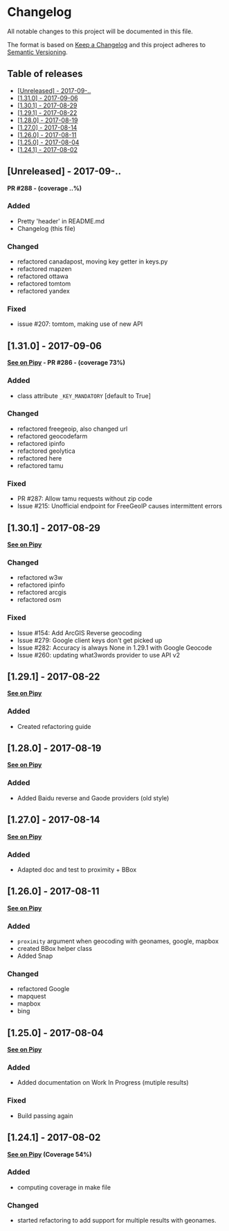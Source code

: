 # Changelog
All notable changes to this project will be documented in this file.

The format is based on [Keep a Changelog](http://keepachangelog.com/en/1.0.0/)
and this project adheres to [Semantic Versioning](http://semver.org/spec/v2.0.0.html).

Table of releases
-----------------

<!-- TOC depthFrom:2 depthTo:2 orderedList:false -->

- [[Unreleased] - 2017-09-..](#unreleased---2017-09-)
- [[1.31.0] - 2017-09-06](#1310---2017-09-06)
- [[1.30.1] - 2017-08-29](#1301---2017-08-29)
- [[1.29.1] - 2017-08-22](#1291---2017-08-22)
- [[1.28.0] - 2017-08-19](#1280---2017-08-19)
- [[1.27.0] - 2017-08-14](#1270---2017-08-14)
- [[1.26.0] - 2017-08-11](#1260---2017-08-11)
- [[1.25.0] - 2017-08-04](#1250---2017-08-04)
- [[1.24.1] - 2017-08-02](#1241---2017-08-02)

<!-- /TOC -->

## [Unreleased] - 2017-09-..

**PR #288 - (coverage ..%)**

### Added
- Pretty 'header' in README.md
- Changelog (this file)

### Changed
- refactored canadapost, moving key getter in keys.py
- refactored mapzen
- refactored ottawa
- refactored tomtom
- refactored yandex

### Fixed
- issue #207: tomtom, making use of new API


## [1.31.0] - 2017-09-06

**[See on Pipy](https://pypi.python.org/pypi/geocoder/1.31.0) - PR #286 - (coverage 73%)**

### Added
- class attribute `_KEY_MANDATORY` [default to True]

### Changed
- refactored freegeoip, also changed url
- refactored geocodefarm
- refactored ipinfo
- refactored geolytica
- refactored here
- refactored tamu

### Fixed
- PR #287: Allow tamu requests without zip code
- Issue #215: Unofficial endpoint for FreeGeoIP causes intermittent errors


## [1.30.1] - 2017-08-29

**[See on Pipy](https://pypi.python.org/pypi/geocoder/1.30.1)**

### Changed
- refactored w3w
- refactored ipinfo
- refactored arcgis
- refactored osm

### Fixed
- Issue #154: Add ArcGIS Reverse geocoding
- Issue #279: Google client keys don't get picked up
- Issue #282: Accuracy is always None in 1.29.1 with Google Geocode
- Issue #260: updating what3words provider to use API v2


## [1.29.1] - 2017-08-22

**[See on Pipy](https://pypi.python.org/pypi/geocoder/1.29.1)**

### Added
- Created refactoring guide


## [1.28.0] - 2017-08-19

**[See on Pipy](https://pypi.python.org/pypi/geocoder/1.28.0)**

### Added
- Added Baidu reverse and Gaode providers (old style)


## [1.27.0] - 2017-08-14

**[See on Pipy](https://pypi.python.org/pypi/geocoder/1.27.0)**

### Added
- Adapted doc and test to proximity + BBox


## [1.26.0] - 2017-08-11

**[See on Pipy](https://pypi.python.org/pypi/geocoder/1.26.0)**

### Added
- `proximity` argument when geocoding with geonames, google, mapbox
- created BBox helper class
- Added Snap

### Changed
- refactored Google
- mapquest
- mapbox
- bing

## [1.25.0] - 2017-08-04

**[See on Pipy](https://pypi.python.org/pypi/geocoder/1.25.0)**

### Added
- Added documentation on Work In Progress (mutiple results)

### Fixed
- Build passing again


## [1.24.1] - 2017-08-02

**[See on Pipy](https://pypi.python.org/pypi/geocoder/1.24.1) (Coverage 54%)**

### Added
- computing coverage in make file

### Changed
- started refactoring to add support for multiple results with geonames. 